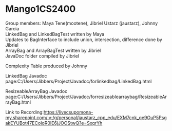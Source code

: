 Mango1CS2400
============
Group members: Maya Tene(mootene), Jibriel Ustarz (jaustarz), Johnny Garcia  
LinkedBag and LinkedBagTest written by Maya  
Updates to BagInterface to include union, intersection, difference done by Jibriel  
ArrayBag and ArrayBagTest written by Jibriel  
JavaDoc folder compiled by Jibriel

Complexity Table produced by Johnny 

LinkedBag Javadoc page:C:/Users/Jibbers/Project/Javadoc/forlinkedbag/LinkedBag.html

ResizeableArrayBag Javadoc page:C:/Users/Jibbers/Project/Javadoc/forresizeablearraybag/ResizeableArrayBag.html

Link to Recording:https://livecsupomona-my.sharepoint.com/:v:/g/personal/jaustarz_cpp_edu/EXM7cnk_qe9OuP5PsgakEYUBot47ECoIoR0IE6jJOOStwQ?e=SxqrYh

